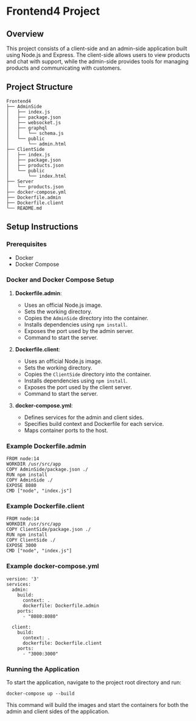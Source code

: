 # Frontend4 Project

## Overview

This project consists of a client-side and an admin-side application built using Node.js and Express. The client-side allows users to view products and chat with support, while the admin-side provides tools for managing products and communicating with customers.

## Project Structure

```
Frontend4
├── AdminSide
│   ├── index.js
│   ├── package.json
│   ├── websocket.js
│   ├── graphql
│   │   └── schema.js
│   └── public
│       └── admin.html
├── ClientSide
│   ├── index.js
│   ├── package.json
│   ├── products.json
│   └── public
│       └── index.html
├── Server
│   └── products.json
├── docker-compose.yml
├── Dockerfile.admin
├── Dockerfile.client
└── README.md
```

## Setup Instructions

### Prerequisites

- Docker
- Docker Compose

### Docker and Docker Compose Setup

1. **Dockerfile.admin**: 
   - Uses an official Node.js image.
   - Sets the working directory.
   - Copies the `AdminSide` directory into the container.
   - Installs dependencies using `npm install`.
   - Exposes the port used by the admin server.
   - Command to start the server.

2. **Dockerfile.client**: 
   - Uses an official Node.js image.
   - Sets the working directory.
   - Copies the `ClientSide` directory into the container.
   - Installs dependencies using `npm install`.
   - Exposes the port used by the client server.
   - Command to start the server.

3. **docker-compose.yml**: 
   - Defines services for the admin and client sides.
   - Specifies build context and Dockerfile for each service.
   - Maps container ports to the host.

### Example Dockerfile.admin

```
FROM node:14
WORKDIR /usr/src/app
COPY AdminSide/package.json ./
RUN npm install
COPY AdminSide ./
EXPOSE 8080
CMD ["node", "index.js"]
```

### Example Dockerfile.client

```
FROM node:14
WORKDIR /usr/src/app
COPY ClientSide/package.json ./
RUN npm install
COPY ClientSide ./
EXPOSE 3000
CMD ["node", "index.js"]
```

### Example docker-compose.yml

```
version: '3'
services:
  admin:
    build:
      context: .
      dockerfile: Dockerfile.admin
    ports:
      - "8080:8080"
  
  client:
    build:
      context: .
      dockerfile: Dockerfile.client
    ports:
      - "3000:3000"
```

### Running the Application

To start the application, navigate to the project root directory and run:

```
docker-compose up --build
```

This command will build the images and start the containers for both the admin and client sides of the application.